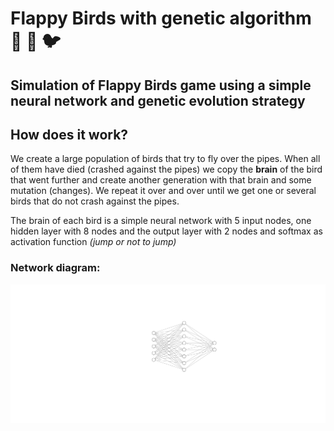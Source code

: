 # Flappy Birds with genetic algorithm 🐣 🐥 🐦
## Simulation of Flappy Birds game using a simple neural network and genetic evolution strategy

## How does it work?
We create a large population of birds that try to fly over the pipes. When all of them have died (crashed against the pipes) we copy the **brain** of the bird that went further and create another generation with that brain and some mutation (changes). We repeat it over and over until we get one or several birds that do not crash against the pipes.

The brain of each bird is a simple neural network with 5 input nodes, one hidden layer with 8 nodes and the output layer with 2 nodes and softmax as activation function *(jump or not to jump)*

### Network diagram:

![Network schema](screenshots/nn.png)
